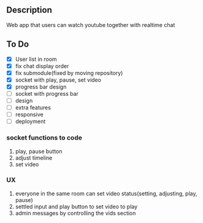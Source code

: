 ## Description

Web app that users can watch youtube together with realtime chat

## To Do

- [x] User list in room
- [x] fix chat display order
- [x] fix submodule(fixed by moving repository)
- [x] socket with play, pause, set video
- [x] progress bar design
- [ ] socket with progress bar
- [ ] design
- [ ] extra features
- [ ] responsive
- [ ] deployment

### socket functions to code

1. play, pause button
2. adjust timeline
3. set video

### UX

1. everyone in the same room can set video status(setting, adjusting, play, pause)
2. settled input and play button to set video to play
3. admin messages by controlling the vids section

